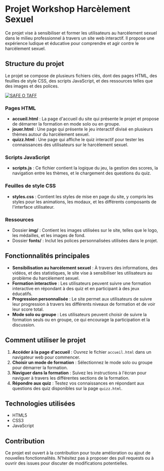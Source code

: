 # Projet Workshop Harcèlement Sexuel

Ce projet vise à sensibiliser et former les utilisateurs au harcèlement sexuel dans le milieu professionnel à travers un site web interactif. Il propose une expérience ludique et éducative pour comprendre et agir contre le harcèlement sexuel.

## Structure du projet

Le projet se compose de plusieurs fichiers clés, dont des pages HTML, des feuilles de style CSS, des scripts JavaScript, et des ressources telles que des images et des polices.

[![SAFE O TAFF](https://img.youtube.com/vi/1VMbr_k-l1I/0.jpg)](https://www.youtube.com/watch?v=1VMbr_k-l1I "Titre de la vidéo")

### Pages HTML

- **accueil.html** : La page d'accueil du site qui présente le projet et propose de démarrer la formation en mode solo ou en groupe.
- **jouer.html** : Une page qui présente le jeu interactif divisé en plusieurs thèmes autour du harcèlement sexuel.
- **quizz.html** : Une page qui affiche le quiz interactif pour tester les connaissances des utilisateurs sur le harcèlement sexuel.

### Scripts JavaScript

- **scripts.js** : Ce fichier contient la logique du jeu, la gestion des scores, la navigation entre les thèmes, et le chargement des questions du quiz.

### Feuilles de style CSS

- **styles.css** : Contient les styles de mise en page du site, y compris les styles pour les animations, les modaux, et les différents composants de l'interface utilisateur.

### Ressources

- Dossier **img/** : Contient les images utilisées sur le site, telles que le logo, les médailles, et les images de fond.
- Dossier **fonts/** : Inclut les polices personnalisées utilisées dans le projet.

## Fonctionnalités principales

- **Sensibilisation au harcèlement sexuel** : À travers des informations, des vidéos, et des statistiques, le site vise à sensibiliser les utilisateurs au problème du harcèlement sexuel.
- **Formation interactive** : Les utilisateurs peuvent suivre une formation interactive en répondant à des quiz et en participant à des jeux éducatifs.
- **Progression personnalisée** : Le site permet aux utilisateurs de suivre leur progression à travers les différents niveaux de formation et de voir leur score total.
- **Mode solo ou groupe** : Les utilisateurs peuvent choisir de suivre la formation seuls ou en groupe, ce qui encourage la participation et la discussion.

## Comment utiliser le projet

1. **Accéder à la page d'accueil** : Ouvrez le fichier `accueil.html` dans un navigateur web pour commencer.
2. **Choisir un mode de formation** : Sélectionnez le mode solo ou groupe pour démarrer la formation.
3. **Naviguer dans la formation** : Suivez les instructions à l'écran pour naviguer à travers les différentes sections de la formation.
4. **Répondre aux quiz** : Testez vos connaissances en répondant aux questions des quiz disponibles sur la page `quizz.html`.

## Technologies utilisées

- HTML5
- CSS3
- JavaScript

## Contribution

Ce projet est ouvert à la contribution pour toute amélioration ou ajout de nouvelles fonctionnalités. N'hésitez pas à proposer des pull requests ou à ouvrir des issues pour discuter de modifications potentielles.

